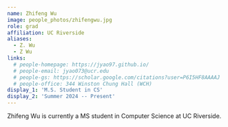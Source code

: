 ```yaml
---
name: Zhifeng Wu
image: people_photos/zhifengwu.jpg
role: grad
affiliation: UC Riverside
aliases:
  - Z. Wu
  - Z Wu
links:
  # people-homepage: https://jyao97.github.io/
  # people-email: jyao073@ucr.edu
  # people-gs: https://scholar.google.com/citations?user=P6I5HF8AAAAJ
  # people-office: 344 Winston Chung Hall (WCH)
display_1: 'M.S. Student in CS'
display_2: 'Summer 2024 -- Present'
---
```


Zhifeng Wu is currently a MS student in Computer Science at UC Riverside.